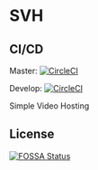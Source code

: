 # SVH
## CI/CD
Master: [![CircleCI](https://circleci.com/gh/djbios/SVH/tree/master.svg?style=svg)](https://circleci.com/gh/djbios/SVH/tree/master)

Develop: [![CircleCI](https://circleci.com/gh/djbios/SVH/tree/develop.svg?style=svg)](https://circleci.com/gh/djbios/SVH/tree/develop)

Simple Video Hosting


## License
[![FOSSA Status](https://app.fossa.io/api/projects/git%2Bgithub.com%2Fdjbios%2FSVH.svg?type=large)](https://app.fossa.io/projects/git%2Bgithub.com%2Fdjbios%2FSVH?ref=badge_large)
